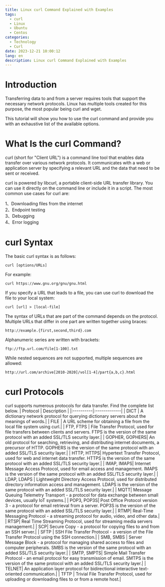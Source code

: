 ```yaml
---
title: Linux curl Command Explained with Examples
tags:
  - curl
  - Linux
  - Ubuntu
  - Centos
categories:
  - Technology
  - Curl
date: 2023-12-21 10:00:12
lang: en
description: Linux curl Command Explained with Examples
---
```

# Introduction
Transferring data to and from a server requires tools that support the necessary network protocols. Linux has multiple tools created for this purpose, the most popular being curl and wget.

This tutorial will show you how to use the curl command and provide you with an exhaustive list of the available options.

# What Is the curl Command?
curl (short for "Client URL") is a command line tool that enables data transfer over various network protocols. It communicates with a web or application server by specifying a relevant URL and the data that need to be sent or received.

curl is powered by libcurl, a portable client-side URL transfer library. You can use it directly on the command line or include it in a script. The most common use cases for curl are:

1、Downloading files from the internet  
2、Endpoint testing  
3、Debugging  
4、Error logging  

# curl Syntax
The basic curl syntax is as follows:
```
curl [options/URLs]
```
For example:
```
curl https://www.gnu.org/gnu/gnu.html
```
If you specify a URL that leads to a file, you can use curl to download the file to your local system:
```
curl [url] > [local-file]
```
The syntax of URLs that are part of the command depends on the protocol. Multiple URLs that differ in one part are written together using braces:
```
http://example.{first,second,third}.com
```
Alphanumeric series are written with brackets:
```
ftp://ftp.url.com/file[1-100].txt
```
While nested sequences are not supported, multiple sequences are allowed:
```
http://url.com/archive[2010-2020]/vol[1-4]/part{a,b,c}.html
```
# curl Protocols
curl supports numerous protocols for data transfer. Find the complete list below.
| Protocol	| Description | 
|:----------|:-------------|
| DICT	| A dictionary network protocol for querying dictionary servers about the meanings of words.| 
| FILE	| A URL scheme for obtaining a file from the local file system using curl.| 
| FTP, FTPS	| File Transfer Protocol, used for file transfers between clients and servers. FTPS is the version of the same protocol with an added SSL/TLS security layer.| 
| GOPHER, GOPHERS| 	An old protocol for searching, retrieving, and distributing internet documents, a precursor of HTTP. GOPHERS is the version of the same protocol with an added SSL/TLS security layer.| 
| HTTP, HTTPS| 	Hypertext Transfer Protocol, used for web and internet data transfer. HTTPS is the version of the same protocol with an added SSL/TLS security layer.| 
| IMAP, IMAPS| 	Internet Message Access Protocol, used for email access and management. IMAPS is the version of the same protocol with an added SSL/TLS security layer.| 
| LDAP, LDAPS	| Lightweight Directory Access Protocol, used for distributed directory information access and management. LDAPS is the version of the same protocol with an added SSL/TLS security layer.| 
| MQTT| 	Message Queuing Telemetry Transport - a protocol for data exchange between small devices, usually IoT systems.| 
| POP3, POP3S| 	Post Office Protocol version 3 - a protocol for email retrieval from a server. POP3S is the version of the same protocol with an added SSL/TLS security layer.| 
| RTMP| 	Real-Time Messaging Protocol - a streaming protocol for audio, video, and other data.| 
| RTSP| 	Real Time Streaming Protocol, used for streaming media servers management.| 
| SCP| 	Secure Copy - a protocol for copying files to and from an SSH server.| 
| SFTP	| SSH File Transfer Protocol - a version of the File Transfer Protocol using the SSH connection.| 
| SMB, SMBS	| Server Message Block - a protocol for managing shared access to files and computer peripherals. SMBS is the version of the same protocol with an added SSL/TLS security layer.| 
| SMTP, SMPTS| 	Simple Mail Transfer Protocol - an email protocol for easy transmission of email. SMTPS is the version of the same protocol with an added SSL/TLS security layer.| 
| TELNET| 	An application layer protocol for bidirectional interactive text-oriented communication.| 
| TFTP	| Trivial File Transfer Protocol, used for uploading or downloading files to or from a remote host.| 
